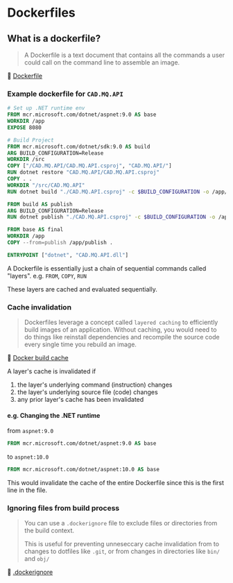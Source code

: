 # Dockerfiles

## What is a dockerfile?
> A Dockerfile is a text document that contains all the commands a user could call on the command line to assemble an image.


🔗 <a href="https://docs.docker.com/reference/dockerfile/" target="_blank">Dockerfile</a>

### Example dockerfile for **`CAD.MQ.API`**
```dockerfile
# Set up .NET runtime env
FROM mcr.microsoft.com/dotnet/aspnet:9.0 AS base
WORKDIR /app
EXPOSE 8080

# Build Project
FROM mcr.microsoft.com/dotnet/sdk:9.0 AS build
ARG BUILD_CONFIGURATION=Release
WORKDIR /src 
COPY ["/CAD.MQ.API/CAD.MQ.API.csproj", "CAD.MQ.API/"]
RUN dotnet restore "CAD.MQ.API/CAD.MQ.API.csproj"
COPY . .
WORKDIR "/src/CAD.MQ.API"
RUN dotnet build "./CAD.MQ.API.csproj" -c $BUILD_CONFIGURATION -o /app/build

FROM build AS publish
ARG BUILD_CONFIGURATION=Release
RUN dotnet publish "./CAD.MQ.API.csproj" -c $BUILD_CONFIGURATION -o /app/publish /p:UseAppHost=false

FROM base AS final
WORKDIR /app
COPY --from=publish /app/publish .

ENTRYPOINT ["dotnet", "CAD.MQ.API.dll"]
```

A Dockerfile is essentially just a chain of sequential commands called "layers". e.g. `FROM`, `COPY`, `RUN`

These layers are cached and evaluated sequentially.

### Cache invalidation
> Dockerfiles leverage a concept called `layered caching` to efficiently build images of an application. Without caching, you would need to do things like reinstall dependencies and recompile the source code every single time you rebuild an image.

🔗 <a href="https://docs.docker.com/build/cache/" target="_blank">Docker build cache</a>

A layer's cache is invalidated if 
1. the layer's underlying command (instruction) changes 
2. the layer's underlying source file (code) changes 
3. any prior layer's cache has been invalidated

#### e.g. Changing the .NET runtime 
 from `aspnet:9.0` 
```Dockerfile
FROM mcr.microsoft.com/dotnet/aspnet:9.0 AS base 
```

to `aspnet:10.0`
```Dockerfile
FROM mcr.microsoft.com/dotnet/aspnet:10.0 AS base 
```

This would invalidate the cache of the entire Dockerfile since this is the first line in the file.

### Ignoring files from build process 
> You can use a `.dockerignore` file to exclude files or directories from the build context.
>
> This is useful for preventing unneseccary cache invalidation from to changes to dotfiles like `.git`, or from changes in directories like `bin/` and `obj/`

🔗 <a href="https://docs.docker.com/build/concepts/context/#dockerignore-files" target="_blank">.dockerignore</a>
